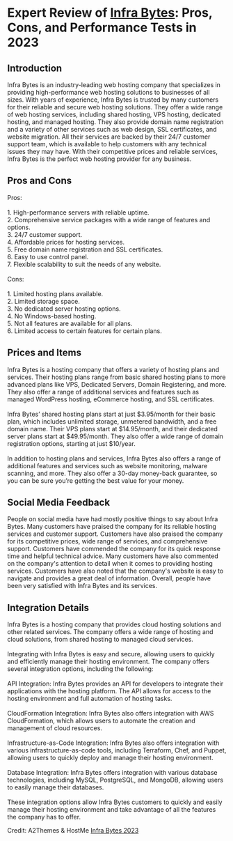 <h1>Expert Review of <a href="https://a2themes.com/infra-bytes-reviews">Infra Bytes</a>: Pros, Cons, and Performance Tests in 2023</h1>
<h2>Introduction</h2>
Infra Bytes is an industry-leading web hosting company that specializes in providing high-performance web hosting solutions to businesses of all sizes. With years of experience, Infra Bytes is trusted by many customers for their reliable and secure web hosting solutions. They offer a wide range of web hosting services, including shared hosting, VPS hosting, dedicated hosting, and managed hosting. They also provide domain name registration and a variety of other services such as web design, SSL certificates, and website migration. All their services are backed by their 24/7 customer support team, which is available to help customers with any technical issues they may have. With their competitive prices and reliable services, Infra Bytes is the perfect web hosting provider for any business.
<h2>Pros and Cons</h2>
Pros:<br><br>1. High-performance servers with reliable uptime.<br>2. Comprehensive service packages with a wide range of features and options.<br>3. 24/7 customer support.<br>4. Affordable prices for hosting services.<br>5. Free domain name registration and SSL certificates.<br>6. Easy to use control panel.<br>7. Flexible scalability to suit the needs of any website.<br><br>Cons:<br><br>1. Limited hosting plans available.<br>2. Limited storage space.<br>3. No dedicated server hosting options.<br>4. No Windows-based hosting.<br>5. Not all features are available for all plans.<br>6. Limited access to certain features for certain plans.
<h2>Prices and Items</h2>
Infra Bytes is a hosting company that offers a variety of hosting plans and services. Their hosting plans range from basic shared hosting plans to more advanced plans like VPS, Dedicated Servers, Domain Registering, and more. They also offer a range of additional services and features such as managed WordPress hosting, eCommerce hosting, and SSL certificates.<br><br>Infra Bytes’ shared hosting plans start at just $3.95/month for their basic plan, which includes unlimited storage, unmetered bandwidth, and a free domain name. Their VPS plans start at $14.95/month, and their dedicated server plans start at $49.95/month. They also offer a wide range of domain registration options, starting at just $10/year.<br><br>In addition to hosting plans and services, Infra Bytes also offers a range of additional features and services such as website monitoring, malware scanning, and more. They also offer a 30-day money-back guarantee, so you can be sure you’re getting the best value for your money.
<h2>Social Media Feedback</h2>
People on social media have had mostly positive things to say about Infra Bytes. Many customers have praised the company for its reliable hosting services and customer support. Customers have also praised the company for its competitive prices, wide range of services, and comprehensive support. Customers have commended the company for its quick response time and helpful technical advice. Many customers have also commented on the company's attention to detail when it comes to providing hosting services. Customers have also noted that the company's website is easy to navigate and provides a great deal of information. Overall, people have been very satisfied with Infra Bytes and its services.
<h2>Integration Details</h2>
Infra Bytes is a hosting company that provides cloud hosting solutions and other related services. The company offers a wide range of hosting and cloud solutions, from shared hosting to managed cloud services.<br><br>Integrating with Infra Bytes is easy and secure, allowing users to quickly and efficiently manage their hosting environment. The company offers several integration options, including the following:<br><br>API Integration: Infra Bytes provides an API for developers to integrate their applications with the hosting platform. The API allows for access to the hosting environment and full automation of hosting tasks.<br><br>CloudFormation Integration: Infra Bytes also offers integration with AWS CloudFormation, which allows users to automate the creation and management of cloud resources.<br><br>Infrastructure-as-Code Integration: Infra Bytes also offers integration with various infrastructure-as-code tools, including Terraform, Chef, and Puppet, allowing users to quickly deploy and manage their hosting environment.<br><br>Database Integration: Infra Bytes offers integration with various database technologies, including MySQL, PostgreSQL, and MongoDB, allowing users to easily manage their databases.<br><br>These integration options allow Infra Bytes customers to quickly and easily manage their hosting environment and take advantage of all the features the company has to offer.
<p>Credit: A2Themes & HostMe <a href="https://a2themes.com/infra-bytes-reviews">Infra Bytes 2023</a></p>